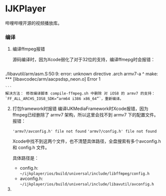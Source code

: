 # IJKPlayer

哔哩哔哩开源的视频播放库。

### 编译

1. 编译ffmpeg报错
	
	源码编译时，因为Xcode弱化了对于32位的支持，编译ffmepg时会报错：

	```
./libavutil/arm/asm.S:50:9: error: unknown directive
        .arch armv7-a
        ^
make: *** [libavcodec/arm/aacpsdsp_neon.o] Error 1

	```
	解决方法： 修改编译脚本 compile-ffmpeg.sh 中删除 对 iOS8 的 armv7 的支持：`FF_ALL_ARCHS_IOS8_SDK=“arm64 i386 x86_64”`，重新编译。
2. 打包framework时报错
	编译IJKMediaFramework时Xcode报错，因为ffmpeg已经删除了 armv7 架构，所以这里会找不到 armv7 下的配置文件。报错：
	
	 ```'armv7/avconfig.h' file not found```
	 ```'armv7/config.h' file not found```
	 
	 Xcode中找不到这两个文件，也不清楚具体路径，全盘搜索有多个avconfig.h 和 config.h 文件。
	 
	 具体路径是：
	 * config.h: `~/ijkplayer/ios/build/universal/include/libffmpeg/config.h`
	 * avconfig.h: `~/ijkplayer/ios/build/universal/include/libavutil/avconfig.h`
3. 
